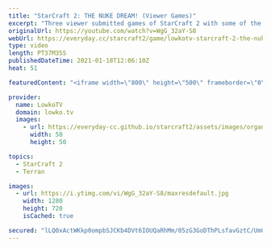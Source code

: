 ```yaml
---
title: "StarCraft 2: THE NUKE DREAM! (Viewer Games)"
excerpt: "Three viewer submitted games of StarCraft 2 with some of the best/worst Nukes in games I've seen. This video includes a Platinum League match of Protoss versus Protoss, a Gold League match of 2v2 and a Silver League game of Terran versus Terran.  Submit your own games (please only submit your best) to"
originalUrl: https://youtube.com/watch?v=WgG_32aY-S8
webUrl: https://everyday.cc/starcraft2/game/lowkotv-starcraft-2-the-nuke-dream-viewer-games/
type: video
length: PT37M35S
publishedDateTime: 2021-01-18T12:06:10Z
heat: 51

featuredContent: "<iframe width=\"800\" height=\"500\" frameborder=\"0\" src=\"https://www.youtube.com/embed/WgG_32aY-S8\" allow=\"accelerometer; autoplay; encrypted-media; gyroscope; picture-in-picture\" allowfullscreen></iframe>"

provider:
  name: LowkoTV
  domain: lowko.tv
  images:
    - url: https://everyday-cc.github.io/starcraft2/assets/images/organizations/lowko.tv-50x50.jpg
      width: 50
      height: 50

topics:
  - StarCraft 2
  - Terran

images:
  - url: https://i.ytimg.com/vi/WgG_32aY-S8/maxresdefault.jpg
    width: 1280
    height: 720
    isCached: true

secured: "lLQ0xActWKkp0ompbSJCKb4DVt6IOUQaRhMm/05zG3GoDThPLsfavGztC/UmG9U1dcJzUAmC2xv7dVnEtRgFimLhgg23FwXlbiW6ZgOp5nA32SyMy5DQS8b1fTTDEndlyAvHH5+om//ZE2v9kUCGbfaeBM/Cc5P6sZ9g3DcQUCESaglvIMwHidsENtkBZkxL6fr4CyrMYxvySA0Sfcyys342xVxfiSocRtDj+jCF/PXTfWxZTDWhPN/E8tedsYjw92VKEzmcD1Yg1mLHFSkPJCWseTZkZp4+bkqf9iO/oFwRWW/uVN8OTAjc1BUTu7nvrsaRSQ7ksqHn+L1VVySdCGbHhx6Uj8tucvi3NFoPQiUTA5lgIx17O9KBMPDta+Wn8mZ8fiz32M/rD/09ijm11RCMNEge7vuRtr1d2YomdXpubcH0wda3J0nXDEv2Fl+0;xZ/1heK0q+UfWyVOMYkHGg=="
---
```


